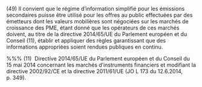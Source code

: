 (49) Il convient que le régime d’information simplifié pour les émissions secondaires puisse être utilisé pour les offres au public effectuées par des émetteurs dont les valeurs mobilières sont négociées sur les marchés de croissance des PME, étant donné que les opérateurs de ces marchés doivent, au titre de la directive 2014/65/UE du Parlement européen et du Conseil (11), établir et appliquer des règles garantissant que des informations appropriées soient rendues publiques en continu.

%%% (11)  Directive 2014/65/UE du Parlement européen et du Conseil du 15 mai 2014 concernant les marchés d’instruments financiers et modifiant la directive 2002/92/CE et la directive 2011/61/UE (JO L 173 du 12.6.2014, p. 349).